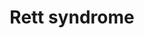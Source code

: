 ---
annotations:
- id: DOID:1206
  parent: disease of mental health
  type: Disease Ontology
  value: Rett syndrome
- id: PW:0000013
  parent: disease pathway
  type: Pathway Ontology
  value: disease pathway
- id: CL:0000540
  parent: animal cell
  type: Cell Type Ontology
  value: neuron
authors:
- Maxvanson
- Fehrhart
- DeSl
- Finterly
- Egonw
- Eweitz
citedin:
- link: PMC9015122
  title: Understanding signaling and metabolic paths using semantified and harmonized
    information about biological interactions (2022)
- link: PMC8096966
  title: A resource to explore the discovery of rare diseases and their causative
    genes (2021)
communities:
- Diseases
- RareDiseases
description: 'Protein - protein interaction between genes that are associated with
  Rett syndrome like phenotype according to the paper Ehrhart et al. 2018 "current
  developments in the genetics of Rett and Rett-like syndrome" Curr. Psy. '
last-edited: 2024-07-20
ndex: 8a685733-8b6a-11eb-9e72-0ac135e8bacf
organisms:
- Homo sapiens
redirect_from:
- /index.php/Pathway:WP4312
- /instance/WP4312
- /instance/WP4312_r134292
revision: r134292
schema-jsonld:
- '@context': https://schema.org/
  '@id': https://wikipathways.github.io/pathways/WP4312.html
  '@type': Dataset
  creator:
    '@type': Organization
    name: WikiPathways
  description: 'Protein - protein interaction between genes that are associated with
    Rett syndrome like phenotype according to the paper Ehrhart et al. 2018 "current
    developments in the genetics of Rett and Rett-like syndrome" Curr. Psy. '
  keywords:
  - ACTL6B
  - BRAF
  - CDKL5
  - CECR2
  - CHD4
  - CRK
  - EIF2B2
  - FOXG1
  - GABBR2
  - GABRA3
  - GABRD
  - GNAO1
  - GPS2
  - GRIN2A
  - GRIN2B
  - HAP1
  - HDAC1
  - HDAC5
  - HDAC8
  - HIVEP2
  - HTT
  - IMPDH2
  - JARID1B
  - KCNJ10
  - KCNQ2
  - MECP2
  - MEF2C
  - NCOR1
  - NCOR2
  - RHOBTB2
  - SATB2
  - SCN1A
  - SCN2A
  - SCN8A
  - SHANK3
  - SMARCA1
  - SMARCA2
  - SMARCA4
  - SMC1A
  - SRRM3
  - STXBP1
  - SYNE2
  - SYNGAP1
  - TAF1B
  - TBL1X
  - TBL1XR1
  - TCF4
  - TRRAP
  - XAB2
  license: CC0
  name: Rett syndrome
seo: CreativeWork
title: Rett syndrome
wpid: WP4312
---
